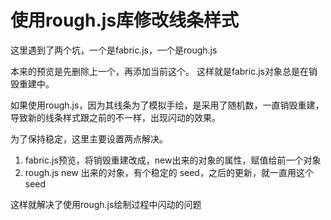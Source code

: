 # 使用rough.js库修改线条样式

这里遇到了两个坑，一个是fabric.js，一个是rough.js

本来的预览是先删除上一个，再添加当前这个。
这样就是fabric.js对象总是在销毁重建中。

如果使用rough.js，因为其线条为了模拟手绘，是采用了随机数，一直销毁重建，导致新的线条样式跟之前的不一样，出现闪动的效果。

为了保持稳定，这里主要设置两点解决。

1. fabric.js预览，将销毁重建改成，new出来的对象的属性，赋值给前一个对象
2. rough.js new 出来的对象，有个稳定的 seed，之后的更新，就一直用这个seed

这样就解决了使用rough.js绘制过程中闪动的问题
